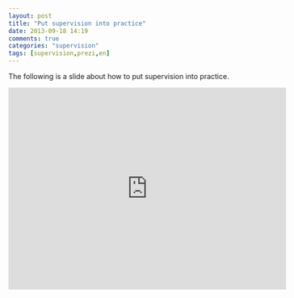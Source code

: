 ```yaml
---
layout: post
title: "Put supervision into practice"
date: 2013-09-18 14:19
comments: true
categories: "supervision"
tags: [supervision,prezi,en]
---
```

The following is a slide about how to put supervision into practice.  
<!--more-->  
<iframe src="http://prezi.com/embed/wnmoxylvcoc3/?bgcolor=ffffff&amp;lock_to_path=0&amp;autoplay=0&amp;autohide_ctrls=0&amp;features=undefined&amp;disabled_features=undefined" width="550" height="400" frameBorder="0"></iframe>